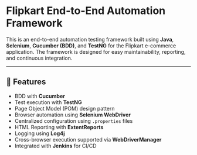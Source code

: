 # Flipkart End-to-End Automation Framework

This is an end-to-end automation testing framework built using **Java**, **Selenium**, **Cucumber (BDD)**, and **TestNG** for the Flipkart e-commerce application. 
The framework is designed for easy maintainability, reporting, and continuous integration.

---

## 🚀 Features

- BDD with **Cucumber**
- Test execution with **TestNG**
- Page Object Model (POM) design pattern
- Browser automation using **Selenium WebDriver**
- Centralized configuration using `.properties` files
- HTML Reporting with **ExtentReports**
- Logging using **Log4j**
- Cross-browser execution supported via **WebDriverManager**
- Integrated with **Jenkins** for CI/CD
